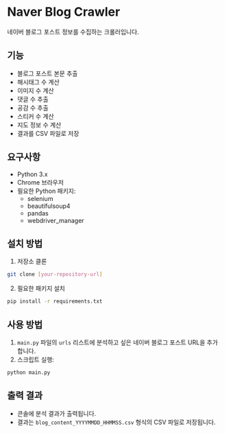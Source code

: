 # Naver Blog Crawler

네이버 블로그 포스트 정보를 수집하는 크롤러입니다.

## 기능

- 블로그 포스트 본문 추출
- 해시태그 수 계산
- 이미지 수 계산
- 댓글 수 추출
- 공감 수 추출
- 스티커 수 계산
- 지도 정보 수 계산
- 결과를 CSV 파일로 저장

## 요구사항

- Python 3.x
- Chrome 브라우저
- 필요한 Python 패키지:
  - selenium
  - beautifulsoup4
  - pandas
  - webdriver_manager

## 설치 방법

1. 저장소 클론
```bash
git clone [your-repository-url]
```

2. 필요한 패키지 설치
```bash
pip install -r requirements.txt
```

## 사용 방법

1. `main.py` 파일의 `urls` 리스트에 분석하고 싶은 네이버 블로그 포스트 URL을 추가합니다.
2. 스크립트 실행:
```bash
python main.py
```

## 출력 결과

- 콘솔에 분석 결과가 출력됩니다.
- 결과는 `blog_content_YYYYMMDD_HHMMSS.csv` 형식의 CSV 파일로 저장됩니다. 